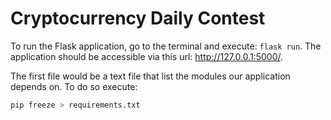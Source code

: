 # Cryptocurrency Daily Contest

To run the Flask application, go to the terminal and execute:  `flask run`. The application should be accessible via this url: http://127.0.0.1:5000/. 

The first file would be a text file that list the modules our application depends on. To do so execute:

``` bash
pip freeze > requirements.txt
```
